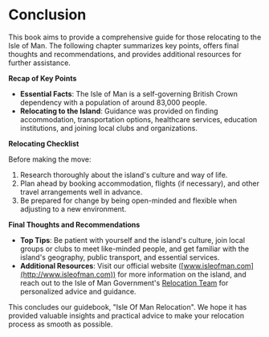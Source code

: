 # Conclusion

This book aims to provide a comprehensive guide for those relocating to the Isle of Man. The following chapter summarizes key points, offers final thoughts and recommendations, and provides additional resources for further assistance.

**Recap of Key Points**

*   **Essential Facts**: The Isle of Man is a self-governing British Crown dependency with a population of around 83,000 people.
*   **Relocating to the Island**: Guidance was provided on finding accommodation, transportation options, healthcare services, education institutions, and joining local clubs and organizations.

**Relocating Checklist**

Before making the move:

1.  Research thoroughly about the island's culture and way of life.
2.  Plan ahead by booking accommodation, flights (if necessary), and other travel arrangements well in advance.
3.  Be prepared for change by being open-minded and flexible when adjusting to a new environment.

**Final Thoughts and Recommendations**

*   **Top Tips**: Be patient with yourself and the island's culture, join local groups or clubs to meet like-minded people, and get familiar with the island's geography, public transport, and essential services.
*   **Additional Resources**: Visit our official website ([www.isleofman.com](http://www.isleofman.com)) for more information on the island, and reach out to the Isle of Man Government's [Relocation Team](mailto:relocation@iog.gov.im) for personalized advice and guidance.

This concludes our guidebook, "Isle Of Man Relocation". We hope it has provided valuable insights and practical advice to make your relocation process as smooth as possible.
